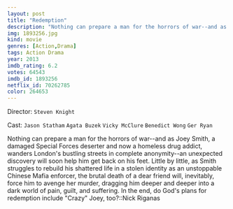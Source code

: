 ```yaml
---
layout: post
title: "Redemption"
description: "Nothing can prepare a man for the horrors of war--and as Joey Smith, a damaged Special Forces deserter and now a homeless drug addict, wanders London's bustling streets in complete anonymity--an unexpected discovery will soon help him get back on his feet. Little by little, as Smith struggles to rebuild his shattered life in a stolen identity as an unstoppable Chinese Mafia enforcer, the brutal death of a dear.."
img: 1893256.jpg
kind: movie
genres: [Action,Drama]
tags: Action Drama 
year: 2013
imdb_rating: 6.2
votes: 64543
imdb_id: 1893256
netflix_id: 70262785
color: 264653
---
```

Director: `Steven Knight`  

Cast: `Jason Statham` `Agata Buzek` `Vicky McClure` `Benedict Wong` `Ger Ryan` 

Nothing can prepare a man for the horrors of war--and as Joey Smith, a damaged Special Forces deserter and now a homeless drug addict, wanders London's bustling streets in complete anonymity--an unexpected discovery will soon help him get back on his feet. Little by little, as Smith struggles to rebuild his shattered life in a stolen identity as an unstoppable Chinese Mafia enforcer, the brutal death of a dear friend will, inevitably, force him to avenge her murder, dragging him deeper and deeper into a dark world of pain, guilt, and suffering. In the end, do God's plans for redemption include "Crazy" Joey, too?::Nick Riganas